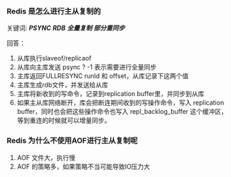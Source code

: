 ### Redis 是怎么进行主从复制的

关键词: ***PSYNC*** ***RDB*** ***全量复制*** ***部分重同步***

回答：

1. 从库执行slaveof/replicaof
2. 从库向主库发送 psync ? -1 表示需要进行全量同步
3. 主库返回FULLRESYNC runId 和 offset，从库记录下这两个值
4. 主库生成rdb文件，并发送给从库
5. 主库将新收到的写命令，记录到replication buffer里，并同步到从库
6. 如果主从库网络断开，库会把断连期间收到的写操作命令，写入 replication buffer，同时也会把这些操作命令也写入 repl_backlog_buffer 这个缓冲区，等到重连的时候就可以增量同步。

### Redis 为什么不使用AOF进行主从复制呢

1. AOF 文件大，执行慢
2. AOF 的策略多，如果策略不当可能导致IO压力大